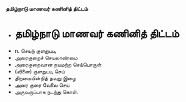 **தமிழ்நாடு மாணவர் கணினித் திட்டம்**
- # தமிழ்நாடு மாணவர் கணினித் திட்டம்
- n. செயற் குளறுபடி
- அரைகுறைச் செயலாண்மை
- அரைகுறைவான நயமற்ற செய்பொருள்
- (வினை) குளறுபடி செய்
- திறமையின்றித் தவறு இழை
- அரை குரை வேலை செய்
- அருவருப்பாக நடந்து கொள்.

